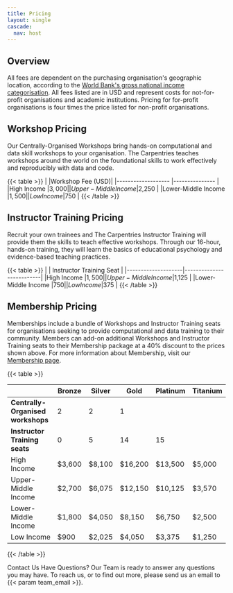 ```yaml
---
title: Pricing
layout: single
cascade:
  nav: host
---
```


## Overview

All fees are dependent on the purchasing organisation's geographic location, according to the [World Bank's gross national income categorisation](https://datahelpdesk.worldbank.org/knowledgebase/articles/906519-world-bank-country-and-lending-groups). All fees listed are in USD and represent costs for not-for-profit organisations and academic institutions. Pricing for for-profit organisations is four times the price listed for non-profit organisations.

## Workshop Pricing

Our Centrally-Organised Workshops bring hands-on computational and data skill workshops to your organisation. The Carpentries teaches workshops around the world on the foundational skills to work effectively and reproducibly with data and code.


{{< table >}}
|                    |Workshop Fee (USD)|
|------------------- |---------------   |
|High Income         |$3,000            |
|Upper-Middle Income |$2,250            |
|Lower-Middle Income |$1,500            |
|Low Income          |$750              |
{{< /table >}}

## Instructor Training Pricing

Recruit your own trainees and The Carpentries Instructor Training will provide them the skills to teach effective workshops. Through our 16-hour, hands-on training, they will learn the basics of educational psychology and evidence-based teaching practices.

{{< table >}}
|                    | Instructor Training Seat |
|--------------------|--------------------------|
|High Income         |$1,500                    |
|Upper-Middle Income |$1,125                    |
|Lower-Middle Income |$750                      |
|Low Income          |$375                      |
{{< /table >}}

## Membership Pricing

Memberships include a bundle of Workshops and Instructor Training seats for organisations seeking to provide computational and data training to their community. Members can add-on additional Workshops and Instructor Training seats to their Membership package at a 40% discount to the prices shown above. For more information about Membership, visit our [Membership page](/support/membership/).

{{< table >}}

|                                 | Bronze | Silver | Gold    | Platinum | Titanium |
|------------------------         |--------|--------|---------| ---------| -------- |
|**Centrally-Organised workshops**| 2      | 2      | 1       |          |          |
|**Instructor Training seats**    | 0      | 5      | 14      | 15       |          |
|High Income                      | $3,600 | $8,100 | $16,200 | $13,500  |   $5,000 |
|Upper-Middle Income              | $2,700 | $6,075 | $12,150 | $10,125  |   $3,570 |
|Lower-Middle Income              | $1,800 | $4,050 | $8,150  | $6,750   |   $2,500 |
|Low Income                       | $900   | $2,025 | $4,050  | $3,375   |   $1,250 |
{{< /table >}}

Contact Us
Have Questions? Our Team is ready to answer any questions you may have. To reach us, or to find out more, please send us an email to {{< param team_email >}}.